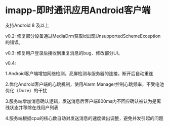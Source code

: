 # imapp-即时通讯应用Android客户端

支持Android 8 及以上

v0.2: 修复部分设备通过MediaDrm获取id出现UnsupportedSchemeException的错误。

v0.3: 修复用户登录后接收到重复消息的bug、修改部分UI。

v0.4: 

  1.Android客户端增加网络检测，亮屏检测与服务器的连接，断开后自动重连

  2.优化Android客户端的心跳机制，使用Alarm Manager控制心跳频率，不受电池优化（Doze）的干扰

  3.服务端增加消息确认逻辑，发送消息后客户端800ms内不回应确认被认为是离线状态并移除在线用户列表
  
  4.服务端根据cpu的核心数自动对发送消息的速度做出调整，避免并发引起的问题
